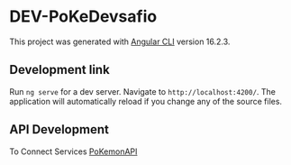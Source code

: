 # DEV-PoKeDevsafio

This project was generated with [Angular CLI](https://github.com/angular/angular-cli) version 16.2.3.

## Development link

Run `ng serve` for a dev server. Navigate to `http://localhost:4200/`. The application will automatically reload if you change any of the source files.

## API Development

To Connect Services [PoKemonAPI](https://github.com/angular/angular-cli)